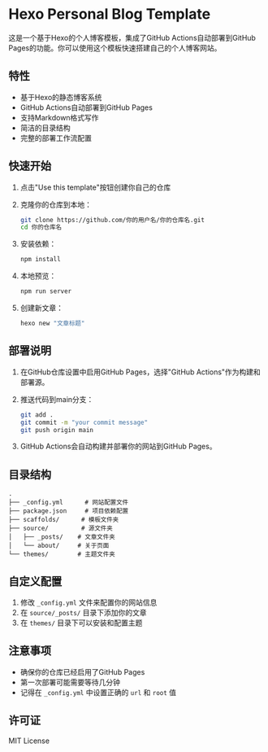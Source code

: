 # Hexo Personal Blog Template

这是一个基于Hexo的个人博客模板，集成了GitHub Actions自动部署到GitHub Pages的功能。你可以使用这个模板快速搭建自己的个人博客网站。

## 特性

- 基于Hexo的静态博客系统
- GitHub Actions自动部署到GitHub Pages
- 支持Markdown格式写作
- 简洁的目录结构
- 完整的部署工作流配置

## 快速开始

1. 点击"Use this template"按钮创建你自己的仓库
2. 克隆你的仓库到本地：
   ```bash
   git clone https://github.com/你的用户名/你的仓库名.git
   cd 你的仓库名
   ```

3. 安装依赖：
   ```bash
   npm install
   ```

4. 本地预览：
   ```bash
   npm run server
   ```

5. 创建新文章：
   ```bash
   hexo new "文章标题"
   ```

## 部署说明

1. 在GitHub仓库设置中启用GitHub Pages，选择"GitHub Actions"作为构建和部署源。

2. 推送代码到main分支：
   ```bash
   git add .
   git commit -m "your commit message"
   git push origin main
   ```

3. GitHub Actions会自动构建并部署你的网站到GitHub Pages。

## 目录结构

```
.
├── _config.yml      # 网站配置文件
├── package.json     # 项目依赖配置
├── scaffolds/      # 模板文件夹
├── source/         # 源文件夹
│   ├── _posts/    # 文章文件夹
│   └── about/     # 关于页面
└── themes/        # 主题文件夹
```

## 自定义配置

1. 修改 `_config.yml` 文件来配置你的网站信息
2. 在 `source/_posts/` 目录下添加你的文章
3. 在 `themes/` 目录下可以安装和配置主题

## 注意事项

- 确保你的仓库已经启用了GitHub Pages
- 第一次部署可能需要等待几分钟
- 记得在 `_config.yml` 中设置正确的 `url` 和 `root` 值

## 许可证

MIT License